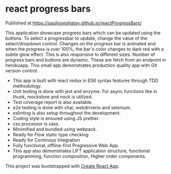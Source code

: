 # react progress bars

Published at https://pauljosephatay.github.io/reactProgressBars/

This application showcase progress bars which can be updated using the buttons. To select a progressbar to update,
change the value of the select/dropdown control. Changes on the progress bar is animated and when the progress
is over 100%, the bar's color changes to dark red with a subtle glow effect. This is also responsive to different sizes. Number of progress bars and buttons are dynamic. These are fetch from an endpoint in herokuapp. This small app
demonstrates production quality app with Git version control.

- This app is built with react redux in ES6 syntax features through TDD methodology.
- Unit testing is done with jest and enzyme. For async functions like in thunk, mockstore and nock is utilized.
- Test coverage report is also available. 
- e2e testing is done with chai, webdriverio and selenium.
- eslinting is also setup throughout the development.
- Coding style is ensured using JS prettier.
- css processor is sass.
- Minimified and bundled using webpack.
- Ready for Flow static type checking
- Ready for Continous Integration
- Fully functional, offline-first Progressive Web App.
- This app also demonstrates LIFT application structure, functional programming, function composition, Higher order components.


This project was bootstrapped with [Create React App](https://github.com/facebookincubator/create-react-app).


